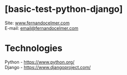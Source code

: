 # [basic-test-python-django]

Site: www.fernandocelmer.com
</br>
E-mail: email@fernandocelmer.com

# Technologies
Python - https://www.python.org/ <br> 
Django - https://www.djangoproject.com/ <br> 
 

